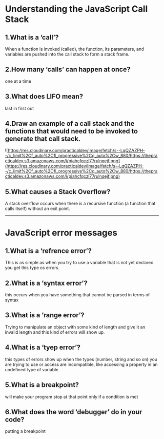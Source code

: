 # Understanding the JavaScript Call Stack
## 1.What is a ‘call’?
When a function is invoked (called), the function, its parameters, and variables are pushed into the call stack to form a stack frame.
## 2.How many ‘calls’ can happen at once?
one at a time
## 3.What does LIFO mean?
last in first out
## 4.Draw an example of a call stack and the functions that would need to be invoked to generate that call stack.
![https://res.cloudinary.com/practicaldev/image/fetch/s--LqQZAZPH--/c_limit%2Cf_auto%2Cfl_progressive%2Cq_auto%2Cw_880/https://thepracticaldev.s3.amazonaws.com/i/piahcfqczl77rulnqejf.png](https://res.cloudinary.com/practicaldev/image/fetch/s--LqQZAZPH--/c_limit%2Cf_auto%2Cfl_progressive%2Cq_auto%2Cw_880/https://thepracticaldev.s3.amazonaws.com/i/piahcfqczl77rulnqejf.png)
## 5.What causes a Stack Overflow?
A stack overflow occurs when there is a recursive function (a function that calls itself) without an exit point. 
<hr>

# JavaScript error messages
## 1.What is a ‘refrence error’?
This is as simple as when you try to use a variable that is not yet declared you get this type os errors.
## 2.What is a ‘syntax error’?
this occurs when you have something that cannot be parsed in terms of syntax
## 3.What is a ‘range error’?
Trying to manipulate an object with some kind of length and give it an invalid length and this kind of errors will show up.
## 4.What is a ‘tyep error’?
 this types of errors show up when the types (number, string and so on) you are trying to use or access are incompatible, like accessing a property in an undefined type of variable.
 ## 5.What is a breakpoint?
 will make your program stop at that point only if a condition is met
 ## 6.What does the word ‘debugger’ do in your code?
 putting a breakpoint